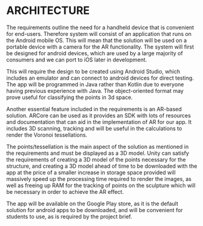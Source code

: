 # ARCHITECTURE

The requirements outline the need for a handheld device that is convenient for end-users. Therefore system will consist of an application that runs on the Android mobile OS. This will mean that the solution will be used on a portable device with a camera for the AR functionality. The system will first be designed for android devices, which are used by a large majority of consumers and we can port to iOS later in development.

This will require the design to be created using Android Studio, which includes an emulator and can connect to android devices for direct testing. The app will be programmed in Java rather than Kotlin due to everyone having previous experience with Java. The object-oriented format may prove useful for classifying the points in 3d space.

Another essential feature included in the requirements is an AR-based solution. ARCore can be used as it provides an SDK with lots of resources and documentation that can aid in the implementation of AR for our app. It includes 3D scanning, tracking and will be useful in the calculations to render the Voronoi tessellations.

The points/tessellation is the main aspect of the solution as mentioned in the requirements and must be displayed as a 3D model. Unity can satisfy the requirements of creating a 3D model of the points necessary for the structure, and creating a 3D model ahead of time to be downloaded with the app at the price of a smaller increase in storage space provided will massively speed up the processing time required to render the images, as well as freeing up RAM for the tracking of points on the sculpture which will be necessary in order to achieve the AR effect.

The app will be available on the Google Play store, as it is the default solution for android apps to be downloaded, and will be convenient for students to use, as is required by the project brief.
